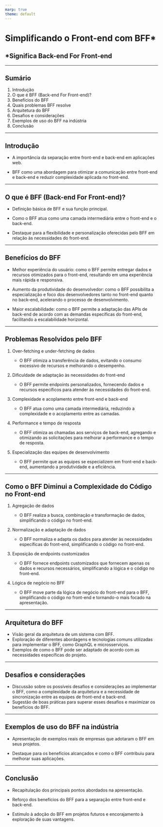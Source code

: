 ```yaml
---
marp: true
theme: default
---
```


<!-- class: invert -->

# Simplificando o Front-end com BFF\*

## \*Significa Back-end For Front-end

---

## Sumário

1. Introdução
2. O que é BFF (Back-end For Front-end)?
3. Benefícios do BFF
4. Quais problemas BFF resolve
5. Arquitetura do BFF
6. Desafios e considerações
7. Exemplos de uso do BFF na indústria
8. Conclusão

---

## Introdução

- A importância da separação entre front-end e back-end em aplicações web.
<!--  -->

- BFF como uma abordagem para otimizar a comunicação entre front-end e back-end e
reduzir complexidade aplicada no front-end.
<!--  -->

---

## O que é BFF (Back-end For Front-end)?

- Definição básica de BFF e sua função principal.
<!--  -->
- Como o BFF atua como uma camada intermediária entre o front-end e o back-end.
<!--  -->
- Destaque para a flexibilidade e personalização oferecidas pelo BFF em relação às
necessidades do front-end.
<!--  -->

---

## Benefícios do BFF

- Melhor experiência do usuário: como o BFF permite entregar dados e recursos otimizados
para o front-end, resultando em uma experiência mais rápida e responsiva.
<!--  -->
- Aumento da produtividade do desenvolvedor: como o BFF possibilita a especialização e
foco dos desenvolvedores tanto no front-end quanto no back-end, acelerando o processo de
desenvolvimento.
<!--  -->
- Maior escalabilidade: como o BFF permite a adaptação das APIs de back-end de acordo
com as demandas específicas do front-end, facilitando a escalabilidade horizontal.
<!--  -->

---

## Problemas Resolvidos pelo BFF

1. Over-fetching e under-fetching de dados
   - O BFF otimiza a transferência de dados, evitando o consumo excessivo de recursos e
     melhorando o desempenho.
2. Dificuldade de adaptação às necessidades do front-end
   - O BFF permite endpoints personalizados, fornecendo dados e recursos específicos
     para atender às necessidades do front-end.
3. Complexidade e acoplamento entre front-end e back-end

   - O BFF atua como uma camada intermediária, reduzindo a complexidade e o acoplamento
     entre as camadas.

4. Performance e tempo de resposta

   - O BFF otimiza as chamadas aos serviços de back-end, agregando e otimizando as
     solicitações para melhorar a performance e o tempo de resposta.

5. Especialização das equipes de desenvolvimento
   - O BFF permite que as equipes se especializem em front-end e back-end, aumentando a
     produtividade e a eficiência.

---

## Como o BFF Diminui a Complexidade do Código no Front-end

1. Agregação de dados

   - O BFF realiza a busca, combinação e transformação de dados, simplificando o código
     no front-end.

2. Normalização e adaptação de dados

   - O BFF normaliza e adapta os dados para atender às necessidades específicas do
     front-end, simplificando o código no front-end.

3. Exposição de endpoints customizados

   - O BFF fornece endpoints customizados que fornecem apenas os dados e recursos
     necessários, simplificando a lógica e o código no front-end.

4. Lógica de negócio no BFF
   - O BFF move parte da lógica de negócio do front-end para o BFF, simplificando o
     código no front-end e tornando-o mais focado na apresentação.

---

## Arquitetura do BFF

- Visão geral da arquitetura de um sistema com BFF.
- Exploração de diferentes abordagens e tecnologias comuns utilizadas para implementar o
  BFF, como GraphQL e microsserviços.
- Exemplos de como o BFF pode ser adaptado de acordo com as necessidades específicas do
  projeto.

---

## Desafios e considerações

- Discussão sobre os possíveis desafios e considerações ao implementar o BFF, como a
  complexidade da arquitetura e a necessidade de sincronização entre as equipes de
  front-end e back-end.
- Sugestão de boas práticas para superar esses desafios e maximizar os benefícios do
  BFF.

---

## Exemplos de uso do BFF na indústria

- Apresentação de exemplos reais de empresas que adotaram o BFF em seus projetos.
<!--  -->
- Destaque para os benefícios alcançados e como o BFF contribuiu para melhorar suas
aplicações.
<!--  -->

---

## Conclusão

- Recapitulação dos principais pontos abordados na apresentação.
<!--  -->
- Reforço dos benefícios do BFF para a separação entre front-end e back-end.
<!--  -->
- Estímulo à adoção do BFF em projetos futuros e encorajamento à exploração de suas
vantagens.
<!--  -->
